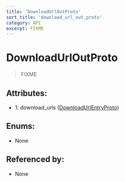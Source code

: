 ```yaml
---
title: 'DownloadUrlOutProto'
sort_title: 'download_url_out_proto'
category: API
excerpt: FIXME
---
```


# DownloadUrlOutProto

> FIXME

## Attributes:

- 1: download_urls ([DownloadUrlEntryProto](../DownloadUrlEntryProto/)) 

## Enums:

- None

## Referenced by:

- None
